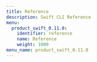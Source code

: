 ```yaml
---
title: Reference
description: Swift CLI Reference
menu:
  product_swift_0.11.0:
    identifier: reference
    name: Reference
    weight: 1000
menu_name: product_swift_0.11.0
---
```

